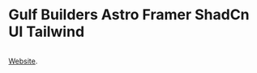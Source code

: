 # Gulf Builders Astro Framer ShadCn UI Tailwind

```https://gulfbuilders.ca
```
[Website](https://gulfbuilders.ca/t).
